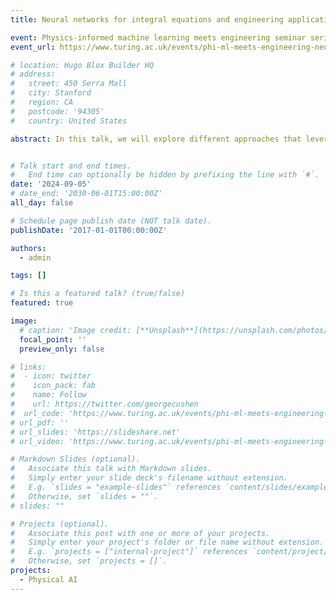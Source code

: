 ```yaml
---
title: Neural networks for integral equations and engineering applications @ The Alan Turing Institute

event: Physics-informed machine learning meets engineering seminar series
event_url: https://www.turing.ac.uk/events/phi-ml-meets-engineering-neural-networks-integral-equations-and-engineering-applications

# location: Hugo Blox Builder HQ
# address:
#   street: 450 Serra Mall
#   city: Stanford
#   region: CA
#   postcode: '94305'
#   country: United States

abstract: In this talk, we will explore different approaches that leverage neural networks for solving integral equations that appear in engineering applications. First, we introduce a physics-informed neural network for the problem of calculating line integrals in pathloss prediction. The method provides physically consistent pathloss estimates, while offering fast inference times and automatic differentiation useful for downstream tasks such as localization and network planning. Second, we introduce an approach to decompose neural networks into lower-dimensional models using the ANOVA decomposition. This Neural-ANOVA decomposition builds on closed-form integration over subspaces and enables an analysis of all learned interaction effects. Lastly, we discuss the application of Laplace techniques for designing neural networks to solve integrals over a particular class of polytopes that are given as the intersection of the simplex and an affine subspace. We show that classical deep neural networks with specialized activation functions can be designed to solve this problem in closed-form without training. These approaches collectively demonstrate the potential of neural networks for integral equations and advancing engineering applications through tailored network architectures and training methods.


# Talk start and end times.
#   End time can optionally be hidden by prefixing the line with `#`.
date: '2024-09-05'
# date_end: '2030-06-01T15:00:00Z'
all_day: false

# Schedule page publish date (NOT talk date).
publishDate: '2017-01-01T00:00:00Z'

authors:
  - admin

tags: []

# Is this a featured talk? (true/false)
featured: true

image:
  # caption: 'Image credit: [**Unsplash**](https://unsplash.com/photos/bzdhc5b3Bxs)'
  focal_point: ''
  preview_only: false

# links:
#  - icon: twitter
#    icon_pack: fab
#    name: Follow
#    url: https://twitter.com/georgecushen
#  url_code: 'https://www.turing.ac.uk/events/phi-ml-meets-engineering-neural-networks-integral-equations-and-engineering-applications'
# url_pdf: ''
# url_slides: 'https://slideshare.net'
# url_video: 'https://www.turing.ac.uk/events/phi-ml-meets-engineering-neural-networks-integral-equations-and-engineering-applications'

# Markdown Slides (optional).
#   Associate this talk with Markdown slides.
#   Simply enter your slide deck's filename without extension.
#   E.g. `slides = "example-slides"` references `content/slides/example-slides.md`.
#   Otherwise, set `slides = ""`.
# slides: ""

# Projects (optional).
#   Associate this post with one or more of your projects.
#   Simply enter your project's folder or file name without extension.
#   E.g. `projects = ["internal-project"]` references `content/project/deep-learning/index.md`.
#   Otherwise, set `projects = []`.
projects:
  - Physical AI
---
```


<!-- {{% callout note %}}
Click on the **Slides** button above to view the built-in slides feature.
{{% /callout %}}

Slides can be added in a few ways:

- **Create** slides using Hugo Blox Builder's [_Slides_](https://docs.hugoblox.com/reference/content-types/) feature and link using `slides` parameter in the front matter of the talk file
- **Upload** an existing slide deck to `static/` and link using `url_slides` parameter in the front matter of the talk file
- **Embed** your slides (e.g. Google Slides) or presentation video on this page using [shortcodes](https://docs.hugoblox.com/reference/markdown/).

Further event details, including [page elements](https://docs.hugoblox.com/reference/markdown/) such as image galleries, can be added to the body of this page. -->
